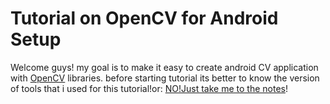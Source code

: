 # Tutorial on OpenCV for Android Setup

Welcome guys!
my goal is to make it easy to create android CV application with [OpenCV](http://opencv.org/) libraries.
before starting tutorial its better to know the version of tools that i used for this tutorial!or:
[NO!Just take me to the notes](https://github.com/makbn/OpenCV_sample_android_studio/wiki)!
